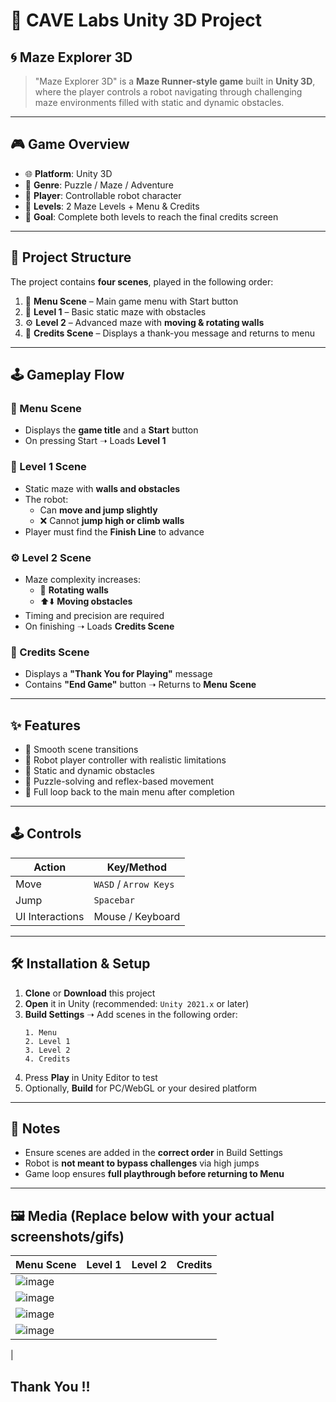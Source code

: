 # 🧪 CAVE Labs Unity 3D Project  
## 🌀 Maze Explorer 3D

> "Maze Explorer 3D" is a **Maze Runner-style game** built in **Unity 3D**, where the player controls a robot navigating through challenging maze environments filled with static and dynamic obstacles.

---

## 🎮 Game Overview

- 🌐 **Platform**: Unity 3D  
- 🧭 **Genre**: Puzzle / Maze / Adventure  
- 🤖 **Player**: Controllable robot character  
- 🧱 **Levels**: 2 Maze Levels + Menu & Credits  
- 🎯 **Goal**: Complete both levels to reach the final credits screen

---

## 🧩 Project Structure

The project contains **four scenes**, played in the following order:

1. 🏁 **Menu Scene** – Main game menu with Start button  
2. 🧱 **Level 1** – Basic static maze with obstacles  
3. ⚙️ **Level 2** – Advanced maze with **moving & rotating walls**  
4. 🎉 **Credits Scene** – Displays a thank-you message and returns to menu  

---

## 🕹️ Gameplay Flow

### 🏁 Menu Scene
- Displays the **game title** and a **Start** button  
- On pressing Start ➝ Loads **Level 1**

### 🧱 Level 1 Scene
- Static maze with **walls and obstacles**  
- The robot:
  - Can **move and jump slightly**
  - ❌ Cannot **jump high or climb walls**
- Player must find the **Finish Line** to advance

### ⚙️ Level 2 Scene
- Maze complexity increases:
  - 🔄 **Rotating walls**
  - ⬆️⬇️ **Moving obstacles**
- Timing and precision are required
- On finishing ➝ Loads **Credits Scene**

### 🎉 Credits Scene
- Displays a **"Thank You for Playing"** message
- Contains **"End Game"** button ➝ Returns to **Menu Scene**

---

## ✨ Features

- 🔄 Smooth scene transitions  
- 🤖 Robot player controller with realistic limitations  
- 🚧 Static and dynamic obstacles  
- 🧠 Puzzle-solving and reflex-based movement  
- 🔁 Full loop back to the main menu after completion

---

## 🕹️ Controls

| Action              | Key/Method         |
|---------------------|--------------------|
| Move                | `WASD` / `Arrow Keys` |
| Jump                | `Spacebar`         |
| UI Interactions     | Mouse / Keyboard   |

---

## 🛠️ Installation & Setup

1. **Clone** or **Download** this project  
2. **Open** it in Unity (recommended: `Unity 2021.x` or later)
3. **Build Settings** ➝ Add scenes in the following order:
    ```
    1. Menu
    2. Level 1
    3. Level 2
    4. Credits
    ```
4. Press **Play** in Unity Editor to test  
5. Optionally, **Build** for PC/WebGL or your desired platform

---

## 📌 Notes

- Ensure scenes are added in the **correct order** in Build Settings  
- Robot is **not meant to bypass challenges** via high jumps  
- Game loop ensures **full playthrough before returning to Menu**

---

## 🖼️ Media (Replace below with your actual screenshots/gifs)

| Menu Scene | Level 1 | Level 2 | Credits |
|------------|---------|---------|---------|
| ![image](https://github.com/user-attachments/assets/11c3c004-7226-45c4-9be0-0d08b347d9c0)
 | ![image](https://github.com/user-attachments/assets/524866a6-e3bb-4009-b360-152d4c4fc868)
 | ![image](https://github.com/user-attachments/assets/99ed95bd-8615-48af-ba8a-0ce822cf6d5e)
 | ![image](https://github.com/user-attachments/assets/6743d2b6-f618-491a-8530-257e0e8fd0d5)
 |

## Thank You !!

